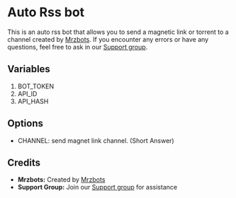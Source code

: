 # Auto Rss bot

This is an auto rss bot that allows you to send a magnetic link or torrent to a channel created by [Mrzbots](https://t.me/Mrz_bots). If you encounter any errors or have any questions, feel free to ask in our [Support group](https://t.me/Mrz_bots).

## Variables

1. BOT_TOKEN
2. API_ID
3. API_HASH

## Options

- CHANNEL: send magnet link channel. (Short Answer)

## Credits

- **Mrzbots:** Created by [Mrzbots](https://t.me/Mrz_bots)
- **Support Group:** Join our [Support group](https://t.me/Mrz_bots) for assistance
